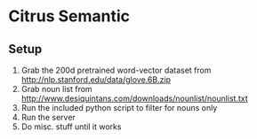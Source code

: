 # Citrus Semantic

## Setup

1. Grab the 200d pretrained word-vector dataset from http://nlp.stanford.edu/data/glove.6B.zip
1. Grab noun list from http://www.desiquintans.com/downloads/nounlist/nounlist.txt
1. Run the included python script to filter for nouns only
1. Run the server
1. Do misc. stuff until it works
